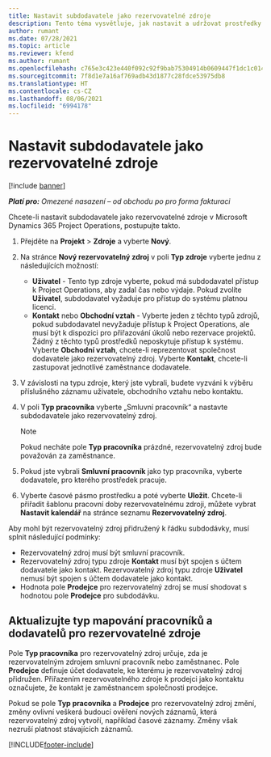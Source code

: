 ```yaml
---
title: Nastavit subdodavatele jako rezervovatelné zdroje
description: Tento téma vysvětluje, jak nastavit a udržovat prostředky subdodavatelů, které jsou vytvořeny od uživatelů a kontaktů v systému, aby je bylo možné spojovat se subdodávkami v Microsoft Dynamics 365 Project Operations.
author: rumant
ms.date: 07/28/2021
ms.topic: article
ms.reviewer: kfend
ms.author: rumant
ms.openlocfilehash: c765e3c423e440f092c92f9bab75304914b0609447f1dc1c014f98801561b7a6
ms.sourcegitcommit: 7f8d1e7a16af769adb43d1877c28fdce53975db8
ms.translationtype: HT
ms.contentlocale: cs-CZ
ms.lasthandoff: 08/06/2021
ms.locfileid: "6994178"
---
```

# <a name="set-up-subcontractors-as-bookable-resources"></a>Nastavit subdodavatele jako rezervovatelné zdroje

[!include [banner](../../includes/dataverse-preview.md)]

_**Platí pro:** Omezené nasazení – od obchodu po pro forma fakturaci_

Chcete-li nastavit subdodavatele jako rezervovatelné zdroje v Microsoft Dynamics 365 Project Operations, postupujte takto.

1. Přejděte na **Projekt** \> **Zdroje** a vyberte **Nový**.
2. Na stránce **Nový rezervovatelný zdroj** v poli **Typ zdroje** vyberte jednu z následujících možností:

    - **Uživatel** - Tento typ zdroje vyberte, pokud má subdodavatel přístup k Project Operations, aby zadal čas nebo výdaje. Pokud zvolíte **Uživatel**, subdodavatel vyžaduje pro přístup do systému platnou licenci.
    - **Kontakt** nebo **Obchodní vztah** - Vyberte jeden z těchto typů zdrojů, pokud subdodavatel nevyžaduje přístup k Project Operations, ale musí být k dispozici pro přiřazování úkolů nebo rezervace projektů. Žádný z těchto typů prostředků neposkytuje přístup k systému. Vyberte **Obchodní vztah**, chcete-li reprezentovat společnost dodavatele jako rezervovatelný zdroj. Vyberte **Kontakt**, chcete-li zastupovat jednotlivé zaměstnance dodavatele.

3. V závislosti na typu zdroje, který jste vybrali, budete vyzváni k výběru příslušného záznamu uživatele, obchodního vztahu nebo kontaktu.
4. V poli **Typ pracovníka** vyberte „Smluvní pracovník“ a nastavte subdodavatele jako rezervovatelný zdroj.

    > [!NOTE]
    > Pokud necháte pole **Typ pracovníka** prázdné, rezervovatelný zdroj bude považován za zaměstnance.

5. Pokud jste vybrali **Smluvní pracovník** jako typ pracovníka, vyberte dodavatele, pro kterého prostředek pracuje.
6. Vyberte časové pásmo prostředku a poté vyberte **Uložit**. Chcete-li přiřadit šablonu pracovní doby rezervovatelnému zdroji, můžete vybrat **Nastavit kalendář** na stránce seznamu **Rezervovatelný zdroj**.

Aby mohl být rezervovatelný zdroj přidružený k řádku subdodávky, musí splnit následující podmínky:

- Rezervovatelný zdroj musí být smluvní pracovník.
- Rezervovatelný zdroj typu zdroje **Kontakt** musí být spojen s účtem dodavatele jako kontakt. Rezervovatelný zdroj typu zdroje **Uživatel** nemusí být spojen s účtem dodavatele jako kontakt.
- Hodnota pole **Prodejce** pro rezervovatelný zdroj se musí shodovat s hodnotou pole **Prodejce** pro subdodávku.

## <a name="update-the-type-of-worker-and-vendor-mapping-for-bookable-resources"></a>Aktualizujte typ mapování pracovníků a dodavatelů pro rezervovatelné zdroje

Pole **Typ pracovníka** pro rezervovatelný zdroj určuje, zda je rezervovatelným zdrojem smluvní pracovník nebo zaměstnanec. Pole **Prodejce** definuje účet dodavatele, ke kterému je rezervovatelný zdroj přidružen. Přiřazením rezervovatelného zdroje k prodejci jako kontaktu označujete, že kontakt je zaměstnancem společnosti prodejce.

Pokud se pole **Typ pracovníka** a **Prodejce** pro rezervovatelný zdroj změní, změny ovlivní veškerá budoucí ověření nových záznamů, která rezervovatelný zdroj vytvoří, například časové záznamy. Změny však nezruší platnost stávajících záznamů.

[!INCLUDE[footer-include](../../includes/footer-banner.md)]
